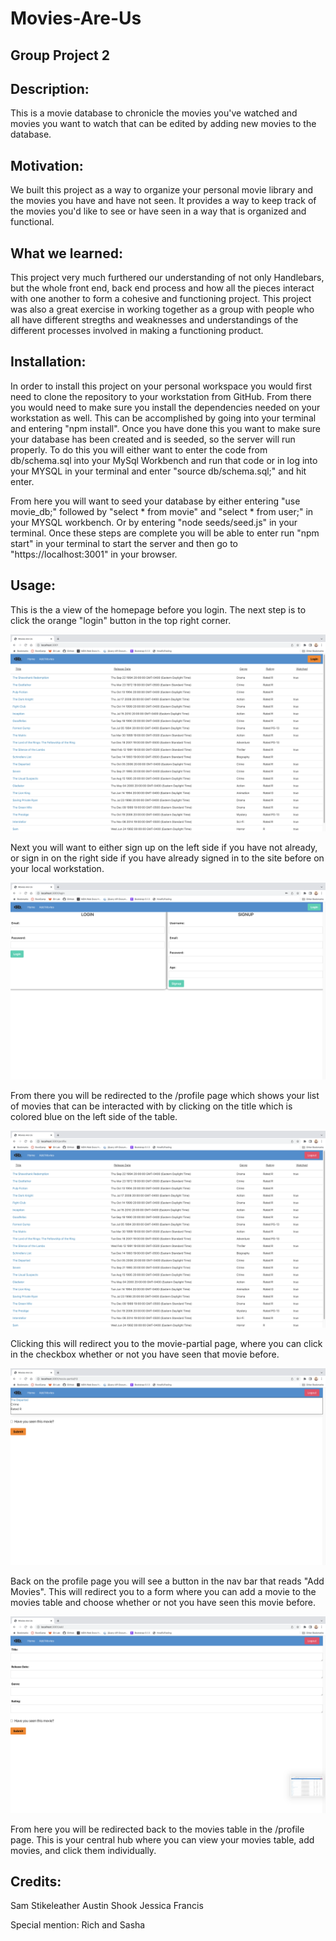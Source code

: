# Movies-Are-Us
## Group Project 2 

## Description: 
This is a movie database to chronicle the movies you've watched and movies you want to watch that can be edited by adding new movies to the database. 

## Motivation: 
We built this project as a way to organize your personal movie library and the movies you have and have not seen. It provides a way to keep track of the movies you'd like to see or have seen in a way that is organized and functional.  

## What we learned:
This project very much furthered our understanding of not only Handlebars, but the whole front end, back end process and how all the pieces interact with one another to form a cohesive and functioning project. This project was also a great exercise in working together as a group with people who all have different stregths and weaknesses and understandings of the different processes involved in making a functioning product. 

## Installation:
In order to install this project on your personal workspace you would first need to clone the repository to your workstation from GitHub. From there you would need to make sure you install the dependencies needed on your workstation as well. This can be accomplished by going into your terminal and entering "npm install". Once you have done this you want to make sure your database has been created and is seeded, so the server will run properly. To do this you will either want to enter the code from db/schema.sql into your MySql Workbench and run that code or in log into your MYSQL in your terminal and enter "source db/schema.sql;" and hit enter. 

From here you will want to seed your database by either entering "use movie_db;" followed by "select * from movie" and "select * from user;" in your MYSQL workbench. Or by entering "node seeds/seed.js" in your terminal. Once these steps are complete you will be able to enter run "npm start" in your terminal to start the server and then go to "https://localhost:3001" in your browser. 

## Usage: 
This is the a view of the homepage before you login. The next step is to click the orange "login" button in the top right corner. 

![homepage](public/images/screenshot1.png)

Next you will want to either sign up on the left side if you have not already, or sign in on the right side if you have already signed in to the site before on your local workstation. 

![sign up/ login](public/images/screenshot2.png)

From there you will be redirected to the /profile page which shows your list of movies that can be interacted with by clicking on the title which is colored blue on the left side of the table. 

![profile](public/images/screenshot3.png)

Clicking this will redirect you to the movie-partial page, where you can click in the checkbox whether or not you have seen that movie before.

![movie partial](public/images/screenshot5.png)

Back on the profile page you will see a button in the nav bar that reads "Add Movies". This will redirect you to a form where you can add a movie to the movies table and choose whether or not you have seen this movie before. 

![add](public/images/screenshot4.png)

From here you will be redirected back to the movies table in the /profile page. This is your central hub where you can view your movies table, add movies, and click them individually. 

## Credits:

Sam Stikeleather
Austin Shook
Jessica Francis

Special mention:
Rich and Sasha

